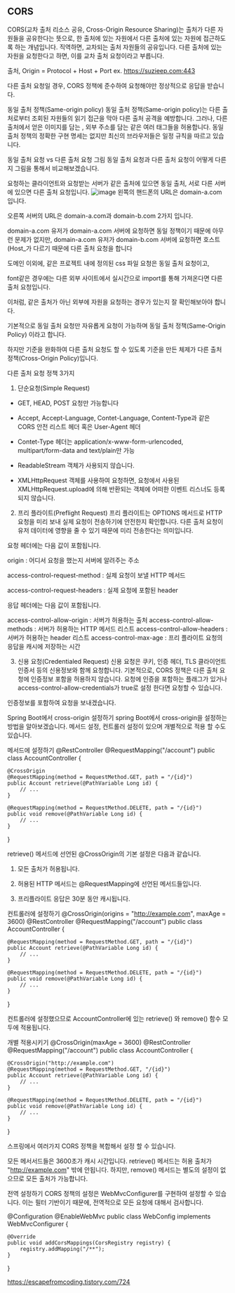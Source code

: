 ## CORS
CORS(교차 출처 리소스 공유, Cross-Origin Resource Sharing)는 출처가 다른 자원들을 공유한다는 뜻으로, 한 출처에 있는 자원에서 다른 출처에 있는 자원에 접근하도록 하는 개념입니다. 직역하면, 교차되는 출처 자원들의 공유입니다. 다른 출처에 있는 자원을 요청한다고 하면, 이를 교차 출처 요청이라고 부릅니다.

출처, Origin
= Protocol + Host + Port
ex. https://suzieep.com:443

다른 출처 요청일 경우, CORS 정책에 준수하여 요청해야만 정상적으로 응답을 받습니다.


동일 출처 정책(Same-origin policy)
동일 출처 정책(Same-origin policy)는 다른 출처로부터 조회된 자원들의 읽기 접근을 막아 다른 출처 공격을 예방합니다. 그러나,  다른 출처에서 얻은 이미지를 담는 <img>, 외부 주소를 담는 <link> 같은 여러 태그들을 허용합니다. 동일 출처 정책의 정확한 구현 명세는 없지만 최신의 브라우저들은 일정 규칙을 따르고 있습니다.


동일 출처 요청 vs 다른 출처 요청 그림
동일 출처 요청과 다른 출처 요청이 어떻게 다른지 그림을 통해서 비교해보겠습니다.

 

요청하는 클라이언트와 요청받는 서버가 같은 출처에 있으면 동일 출처, 서로 다른 서버에 있으면 다른 출처 요청입니다.
![image](https://github.com/suzieep/TIL/assets/61377122/a14039b9-4776-45b0-a8eb-695c65689cf3)
왼쪽의 핸드폰의 URL은 domain-a.com 입니다.

오른쪽 서버의 URL은 domain-a.com과 domain-b.com 2가지 입니다.


domain-a.com 유저가 domain-a.com 서버에 요청하면 동일 정책이기 때문에 아무런 문제가 없지만,
domain-a.com 유저가 domain-b.com 서버에 요청하면 호스트(Host_가 다르기 때문에 다른 출처 요청을 합니다

 

도메인 이외에, 같은 프로젝트 내에 정의된 css 파일 요청은 동일 출처 요청이고,

font같은 경우에는 다른 외부 사이트에서 실시간으로 import를 통해 가져온다면 다른 출처 요청입니다.

이처럼, 같은 출처가 아닌 외부에 자원을 요청하는 경우가 있는지 잘 확인해보아야 합니다.

 

기본적으로 동일 출처 요청만 자유롭게 요청이 가능하며 동일 출처 정책(Same-Origin Policy) 이라고 합니다.

하지만 기준을 완화하여 다른 출처 요청도 할 수 있도록 기준을 만든 체제가 다른 출처 정책(Cross-Origin Policy)입니다.

다른 출처 요청 정책 3가지
1. 단순요청(Simple Request)
- GET, HEAD, POST 요청만 가능합니다

- Accept, Accept-Language, Contet-Language, Content-Type과 같은 CORS 안전 리스트 헤더 혹은 User-Agent 헤더

- Contet-Type 헤더는 application/x-www-form-urlencoded, multipart/form-data and text/plain만 가능

- ReadableStream 객체가 사용되지 않습니다.

- XMLHttpRequest 객체를 사용하여 요청하면, 요청에서 사용된 XMLHttpRequest.upload에 의해 반환되는 객체에 어떠한 이벤트 리스너도 등록되지 않습니다.

2.  프리 플라이트(Preflight Request)
프리 플라이트는 OPTIONS 메서드로 HTTP 요청을 미리 보내 실제 요청이 전송하기에 안전한지 확인합니다. 다른 출처 요청이 유저 데이터에 영향을 줄 수 있기 때문에  미리 전송한다는 의미입니다.

 

 

요청 헤더에는 다음 값이 포함됩니다.

 

origin : 어디서 요청을 했는지 서버에 알려주는 주소

access-control-request-method : 실제 요청이 보낼 HTTP 메서드

access-control-request-headers : 실제 요청에 포함된 header

 

응답 헤더에는 다음 값이 포함됩니다.

 

access-control-allow-origin : 서버가 허용하는 출처
access-control-allow-methods : 서버가 허용하는 HTTP 메서드 리스트
access-control-allow-headers : 서버가 허용하는 header 리스트
access-control-max-age : 프리 플라이트 요청의 응답을 캐시에 저장하는 시간


3. 신용 요청(Credentialed Request)
신용 요청은 쿠키, 인증 헤더, TLS 클라이언트 인증서 등의 신용정보와 함께 요청합니다. 기본적으로, CORS 정책은 다른 출처 요청에 인증정보 포함을 허용하지 않습니다. 요청에 인증을 포함하는 플래그가 있거나 access-control-allow-credentials가 true로 설정 한다면 요청할 수 있습니다. 

 

인증정보를 포함하여 요청을 보내겠습니다.

 

 Spring Boot에서 cross-origin 설정하기
spring Boot에서 cross-origin을 설정하는 방법을 알아보겠습니다. 메서드 설정, 컨트롤러 설정이 있으며 개별적으로 적용 할 수도 있습니다.

 

메서드에 설정하기
@RestController
@RequestMapping("/account")
public class AccountController {

    @CrossOrigin
    @RequestMapping(method = RequestMethod.GET, path = "/{id}")
    public Account retrieve(@PathVariable Long id) {
        // ...
    }

    @RequestMapping(method = RequestMethod.DELETE, path = "/{id}")
    public void remove(@PathVariable Long id) {
        // ...
    }
}
 

retrieve() 메서드에 선언된 @CrossOrigin의 기본 설정은 다음과 같습니다.

 

1. 모든 출처가 허용됩니다.

2. 허용된 HTTP 메서드는 @RequestMapping에 선언된 메서드들입니다.

3. 프리플라이트 응답은 30분 동안 캐시됩니다.

 컨트롤러에 설정하기
@CrossOrigin(origins = "http://example.com", maxAge = 3600)
@RestController
@RequestMapping("/account")
public class AccountController {

    @RequestMapping(method = RequestMethod.GET, path = "/{id}")
    public Account retrieve(@PathVariable Long id) {
        // ...
    }

    @RequestMapping(method = RequestMethod.DELETE, path = "/{id}")
    public void remove(@PathVariable Long id) {
        // ...
    }
}
 

컨트롤러에 설정했으므로 AccountController에 있는 retrieve() 와 remove() 함수 모두에 적용됩니다. 

  개별 적용시키기
@CrossOrigin(maxAge = 3600)
@RestController
@RequestMapping("/account")
public class AccountController {

    @CrossOrigin("http://example.com")
    @RequestMapping(method = RequestMethod.GET, "/{id}")
    public Account retrieve(@PathVariable Long id) {
        // ...
    }

    @RequestMapping(method = RequestMethod.DELETE, path = "/{id}")
    public void remove(@PathVariable Long id) {
        // ...
    }
}
 

스프링에서 여러가지 CORS 정책을 복합해서 설정 할 수 있습니다.

모든 메서서드들은 3600초가 캐시 시간입니다. retrieve() 메서드는 허용 출처가 "http://example.com" 밖에 안됩니다. 하지만, remove() 메서드는 별도의 설정이 없으므로 모든 출처가 가능합니다.

 

 
 전역 설정하기
CORS 정책의 설정은 WebMvcConfigurer를 구현하여 설정할 수 있습니다. 이는 필터 기반이기 때문에, 전역적으로 모든 요청에 대해서 검사합니다.

 

@Configuration
@EnableWebMvc
public class WebConfig implements WebMvcConfigurer {

    @Override
    public void addCorsMappings(CorsRegistry registry) {
        registry.addMapping("/**");
    }
}
 

 


https://escapefromcoding.tistory.com/724